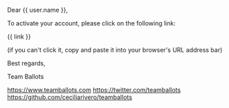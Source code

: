 Dear {{ user.name }},

To activate your account, please click on the following link:

{{ link }}

(if you can't click it, copy and paste it into your browser's URL address bar)

Best regards,

Team Ballots

https://www.teamballots.com
https://twitter.com/teamballots
https://github.com/ceciliarivero/teamballots
